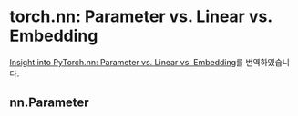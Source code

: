 # torch.nn: Parameter vs. Linear vs. Embedding

[Insight into PyTorch.nn: Parameter vs. Linear vs. Embedding](https://audreywongkg.medium.com/pytorch-nn-parameter-vs-nn-linear-2131e319e463)를 번역하였습니다.

## nn.Parameter <a href="#680c" id="680c"></a>

